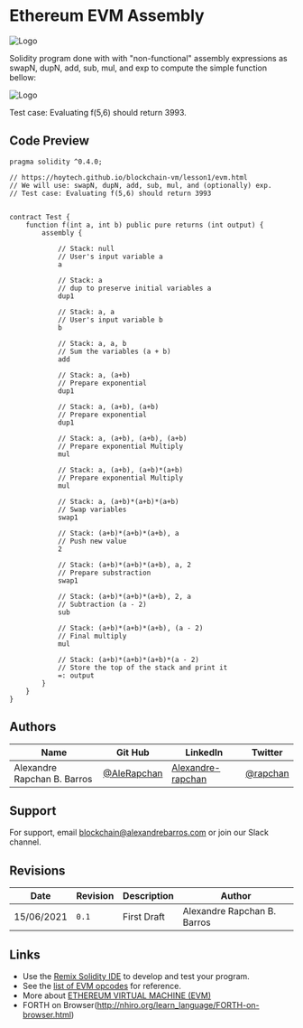 # Ethereum EVM Assembly
![Logo](https://alexandrebarros.com/global/evm.png?alt=ethereum-evm)

Solidity program done with with "non-functional" assembly expressions as swapN, dupN, add, sub, mul, and exp to compute the simple function bellow:

![Logo](https://alexandrebarros.com/global/func1.png?alt=ethereum-evm-function)

Test case: Evaluating f(5,6) should return 3993.

## Code Preview
```JS
pragma solidity ^0.4.0;

// https://hoytech.github.io/blockchain-vm/lesson1/evm.html
// We will use: swapN, dupN, add, sub, mul, and (optionally) exp.
// Test case: Evaluating f(5,6) should return 3993


contract Test {
    function f(int a, int b) public pure returns (int output) {
        assembly {
            
            // Stack: null
            // User's input variable a
            a 
            
            // Stack: a
            // dup to preserve initial variables a
            dup1
            
            // Stack: a, a
            // User's input variable b
            b
            
            // Stack: a, a, b
            // Sum the variables (a + b)
            add
            
            // Stack: a, (a+b)
            // Prepare exponential
            dup1 
            
            // Stack: a, (a+b), (a+b)
            // Prepare exponential
            dup1
            
            // Stack: a, (a+b), (a+b), (a+b)
            // Prepare exponential Multiply
            mul 
            
            // Stack: a, (a+b), (a+b)*(a+b)
            // Prepare exponential Multiply
            mul
            
            // Stack: a, (a+b)*(a+b)*(a+b)
            // Swap variables
            swap1
            
            // Stack: (a+b)*(a+b)*(a+b), a
            // Push new value 
            2
            
            // Stack: (a+b)*(a+b)*(a+b), a, 2
            // Prepare substraction
            swap1
            
            // Stack: (a+b)*(a+b)*(a+b), 2, a
            // Subtraction (a - 2)
            sub
            
            // Stack: (a+b)*(a+b)*(a+b), (a - 2)
            // Final multiply
            mul
            
            // Stack: (a+b)*(a+b)*(a+b)*(a - 2)
            // Store the top of the stack and print it
            =: output
        }
    }
}
```

## Authors

Name  | Git Hub | LinkedIn | Twitter
------------- | ------------- | ------------- | -------------
Alexandre Rapchan B. Barros  | [@AleRapchan](https://www.github.com/AleRapchan) | [Alexandre-rapchan](https://www.linkedin.com/in/alexandre-rapchan/) | [@rapchan](https://www.twitter.com/rapchan/) 

## Support

For support, email blockchain@alexandrebarros.com or join our Slack channel.
	
## Revisions
Date  |  Revision  |  Description  |  Author
--------  |  --------  |  --------  |  --------	
15/06/2021  |  `0.1`  |  First Draft  |  Alexandre Rapchan B. Barros

## Links
- Use the [Remix Solidity IDE](https://remix.ethereum.org/) to develop and test your program.
- See the [list of EVM opcodes](https://ethereum.stackexchange.com/questions/119/what-opcodes-are-available-for-the-ethereum-evm) for reference.
- More about [ETHEREUM VIRTUAL MACHINE (EVM)](https://ethereum.org/en/developers/docs/evm/)
- FORTH on Browser(http://nhiro.org/learn_language/FORTH-on-browser.html)
